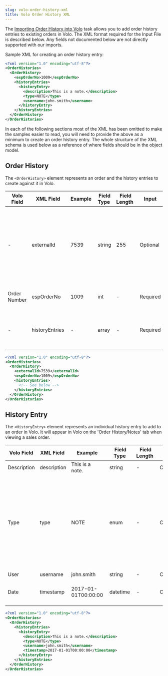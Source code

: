 ```yaml
---
slug: volo-order-history-xml
title: Volo Order History XML
---
```

The [Importing Order History into Volo](importing-order-history-into-volo) task allows you to add order history entries to existing orders in Volo. The XML format required for the Input File is described below. Any fields not documented below are not directly supported with our imports.

Sample XML for creating an order history entry:

```xml
<?xml version="1.0" encoding="utf-8"?>
<OrderHistories>
  <OrderHistory>
    <espOrderNo>1009</espOrderNo>
    <historyEntries>
      <historyEntry>
        <description>This is a note.</description>
        <type>NOTE</type>
        <username>john.smith</username>
      </historyEntry>
    </historyEntries>
  </OrderHistory>
</OrderHistories>
```

In each of the following sections most of the XML has been omitted to make the samples easier to read, you will need to provide the above as a minimum to create an order history entry. The whole structure of the XML schema is used below as a reference of where fields should be in the object model.

## Order History
The `<OrderHistory>` element represents an order and the history entries to create against it in Volo.

| Volo Field | XML Field | Example | Field Type | Field Length | Input | Notes |
| --- | --- | --- | --- | --- | --- | --- |
| - | externalId | 7539 | string | 255 | Optional | The ID of the corresponding order from the external system. Used for in conjunction with the 'Prevent Reprocessing' setting on the task. |
| Order Number | espOrderNo | 1009 | int | - | Required | The order number must already exist in Volo. |
| - | historyEntries | - | array | - | Required | The list of history entries to add to the order. See below for details. |

```xml
<?xml version="1.0" encoding="utf-8"?>
<OrderHistories>
  <OrderHistory>
    <externalId>7539</externalId>
    <espOrderNo>1009</espOrderNo>
    <historyEntries>
      <!-- See below -->
    </historyEntries>
  </OrderHistory>
</OrderHistories>
```

## History Entry 
The `<HistoryEntry>` element represents an individual history entry to add to an order in Volo. It will appear in Volo on the 'Order History/Notes' tab when viewing a sales order.

| Volo Field | XML Field | Example | Field Type | Field Length | Input | Notes |
| --- | --- | --- | --- | --- | --- | --- |
| Description | description | This is a note. | string | - | Optional |  |
| Type | type | NOTE | enum | - | Optional | Available values: 'ORDER_IN', 'ORDER_OUT', 'EMAIL', 'NOTE', 'PRINTED', 'PAYMENT', 'UPDATE', 'SCANNED', 'POSTED', 'FAILED_POSTING', 'FEEDBACK', 'PUT_ON_HOLD', 'TAKE_OFF_HOLD', 'BACK_ORDER_ALLOCATED', 'SPLIT_ORDER', 'SIGNATURE', 'FLAG_AMENDMENT', 'QUESTION_ANSWERED', 'QUESTION_RECEIVED' |
| User | username | john.smith | string | - | Optional |  |
| Date | timestamp | 2017-01-01T00:00:00 | datetime | - | Optional | The date should be in XSD format. If not specified, it will default to the current date/time. |

```xml
<?xml version="1.0" encoding="utf-8"?>
<OrderHistories>
  <OrderHistory>
    <historyEntries>
      <historyEntry>
        <description>This is a note.</description>
        <type>NOTE</type>
        <username>john.smith</username>
        <timestamp>2017-01-01T00:00:00</timestamp>
      </historyEntry>
    </historyEntries>
  </OrderHistory>
</OrderHistories>
```
